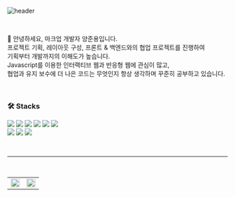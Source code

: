 ![header](https://capsule-render.vercel.app/api?type=waving&color=timeGradient&height=200&section=header&text=YANG%20JUN%20YONG&fontSize=36&fontAlignY=38) 

<br>

👋&nbsp;안녕하세요, 마크업 개발자 양준용입니다. <br>
프로젝트 기획, 레이아웃 구성, 프론트 & 백엔드와의 협업 프로젝트를 진행하여 <br> 
기획부터 개발까지의 이해도가 높습니다. <br>
Javascript를 이용한 인터랙티브 웹과 반응형 웹에 관심이 많고, <br> 
협업과 유지 보수에 더 나은 코드는 무엇인지 항상 생각하며 꾸준히 공부하고 있습니다.

<br>

### 🛠 Stacks 
<p>
<img src="https://img.shields.io/badge/HTML5-E34F26?style=flat-square&logo=html5&logoColor=white" />
<img src="https://img.shields.io/badge/CSS3-1572B6?style=flat-square&logo=css3&logoColor=white" />
<img src="https://img.shields.io/badge/Javascript-%23FFD700?style=flat-square&logo=javascript&logoColor=black" />
<img src="https://img.shields.io/badge/React-61DAFB?style=flat-square&logo=react&logoColor=black" />
<img src="https://img.shields.io/badge/Typescript-3178C6?style=flat-square&logo=typescript&logoColor=white" />
<img src="https://img.shields.io/badge/Next.js-000000?style=flat-square&logo=next.js&logoColor=white" /> <br>
<img src="https://img.shields.io/badge/SASS-CC6699?style=flat-square&logo=sass&logoColor=white" />
<img src="https://img.shields.io/badge/Tailwind%20CSS-38B2AC?style=flat-square&logo=tailwind-css&logoColor=white" />
<img src="https://img.shields.io/badge/Styled components-DB7093?style=flat-square&logo=styled components&logoColor=white" /> <br>
  
</p>

<br>

---

<br>

<div align="center">
  <table>
    <tr>
      <td align="top" width="50%">
        <img src="https://github-readme-stats.vercel.app/api/top-langs/?username=azure0929&hide=jupyter%20notebook&layout=compact&hide_border=true" style="width: 100%" />
      </td>
      <td align="top" width="50%">
        <img src="https://github-readme-stats.vercel.app/api?username=azure0929&count_private=true&show_icons=true&theme=buefy&hide_border=true" style="width: 100%" />
      </td>
    </tr>
  </table>
</div>